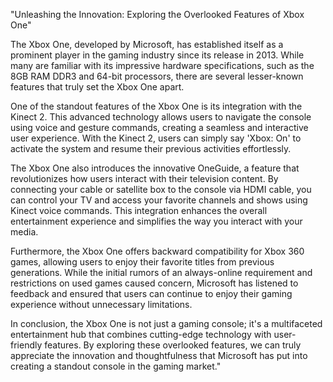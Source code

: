 "Unleashing the Innovation: Exploring the Overlooked Features of Xbox One"

The Xbox One, developed by Microsoft, has established itself as a prominent player in the gaming industry since its release in 2013. While many are familiar with its impressive hardware specifications, such as the 8GB RAM DDR3 and 64-bit processors, there are several lesser-known features that truly set the Xbox One apart.

One of the standout features of the Xbox One is its integration with the Kinect 2. This advanced technology allows users to navigate the console using voice and gesture commands, creating a seamless and interactive user experience. With the Kinect 2, users can simply say 'Xbox: On' to activate the system and resume their previous activities effortlessly.

The Xbox One also introduces the innovative OneGuide, a feature that revolutionizes how users interact with their television content. By connecting your cable or satellite box to the console via HDMI cable, you can control your TV and access your favorite channels and shows using Kinect voice commands. This integration enhances the overall entertainment experience and simplifies the way you interact with your media.

Furthermore, the Xbox One offers backward compatibility for Xbox 360 games, allowing users to enjoy their favorite titles from previous generations. While the initial rumors of an always-online requirement and restrictions on used games caused concern, Microsoft has listened to feedback and ensured that users can continue to enjoy their gaming experience without unnecessary limitations.

In conclusion, the Xbox One is not just a gaming console; it's a multifaceted entertainment hub that combines cutting-edge technology with user-friendly features. By exploring these overlooked features, we can truly appreciate the innovation and thoughtfulness that Microsoft has put into creating a standout console in the gaming market."